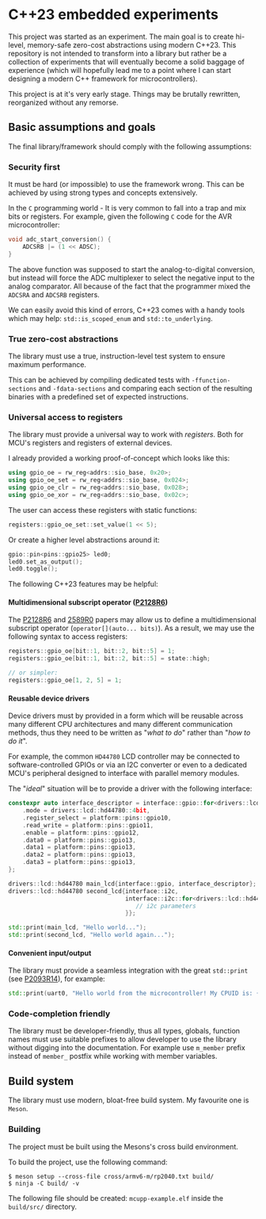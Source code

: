 # C++23 embedded experiments

This project was started as an experiment. The main goal is to create
hi-level, memory-safe zero-cost abstractions using modern C++23. This
repository is not intended to transform into a library but rather be a
collection of experiments that will eventually become a solid baggage of
experience (which will hopefully lead me to a point where I can start designing
a modern C++ framework for microcontrollers). 

This project is at it's very early stage. Things may be brutally rewritten,
reorganized without any remorse.

## Basic assumptions and goals

The final library/framework should comply with the following assumptions:

###  Security first

It must be hard (or impossible) to use the framework wrong. This can be
achieved by using strong types and concepts extensively.

In the `C` programming world - It is very common to fall into a trap and mix
bits or registers. For example, given the following `C` code for the AVR
microcontroller:

```C
void adc_start_conversion() {
    ADCSRB |= (1 << ADSC); 
}
```

The above function was supposed to start the analog-to-digital conversion, but
instead will force the ADC multiplexer to select the negative input to the
analog comparator. All because of the fact that the programmer mixed the
`ADCSRA` and `ADCSRB` registers.

We can easily avoid this kind of errors, C++23 comes with a handy tools which
may help: `std::is_scoped_enum` and `std::to_underlying`.

### True zero-cost abstractions

The library must use a true, instruction-level test system to ensure maximum
performance.

This can be achieved by compiling dedicated tests with `-ffunction-sections`
and `-fdata-sections` and comparing each section of the resulting binaries with
a predefined set of expected instructions.

### Universal access to registers

The library must provide a universal way to work with *registers*. Both for
MCU's registers and registers of external devices.

I already provided a working proof-of-concept which looks like this:

```C++
using gpio_oe = rw_reg<addrs::sio_base, 0x20>;
using gpio_oe_set = rw_reg<addrs::sio_base, 0x024>;
using gpio_oe_clr = rw_reg<addrs::sio_base, 0x028>;
using gpio_oe_xor = rw_reg<addrs::sio_base, 0x02c>;
```

The user can access these registers with static functions:

```C++
registers::gpio_oe_set::set_value(1 << 5);
```

Or create a higher level abstractions around it:

```C++
gpio::pin<pins::gpio25> led0;
led0.set_as_output();
led0.toggle();
```

The following C++23 features may be helpful:

#### Multidimensional subscript operator ([P2128R6](https://www.open-std.org/jtc1/sc22/wg21/docs/papers/2021/p2128r6.pdf))

The
[P2128R6](https://www.open-std.org/jtc1/sc22/wg21/docs/papers/2021/p2128r6.pdf)
and
[2589R0](https://www.open-std.org/jtc1/sc22/wg21/docs/papers/2022/p2589r0.pdf)
papers may allow us to define a multidimensional subscript operator
(`operator[](auto... bits)`). As a result, we may use the following syntax to
access registers:

```C++
registers::gpio_oe[bit::1, bit::2, bit::5] = 1;
registers::gpio_oe[bit::1, bit::2, bit::5] = state::high;

// or simpler:
registers::gpio_oe[1, 2, 5] = 1;
```

#### Reusable device drivers

Device drivers must by provided in a form which will be reusable across many
different CPU architectures and many different communication methods, thus they
need to be written as "*what to do*" rather than "*how to do it*".

For example, the common `HD44780` LCD controller may be connected to
software-controlled GPIOs or via an I2C converter or even to a dedicated MCU's
peripheral designed to interface with parallel memory modules.

The "*ideal*" situation will be to provide a driver with the following
interface:

```C++
constexpr auto interface_descriptor = interface::gpio::for<drivers::lcd::hd44780>{
    .mode = drivers::lcd::hd44780::4bit,
    .register_select = platform::pins::gpio10,
    .read_write = platform::pins::gpio11,
    .enable = platform::pins::gpio12,
    .data0 = platform::pins::gpio13,
    .data1 = platform::pins::gpio13,
    .data2 = platform::pins::gpio13,
    .data3 = platform::pins::gpio13,
};

drivers::lcd::hd44780 main_lcd{interface::gpio, interface_descriptor};
drivers::lcd::hd44780 second_lcd{interface::i2c,
                                 interface::i2c::for<drivers::lcd::hd44780>{
                                    // i2c parameters
                                 }};

std::print(main_lcd, "Hello world...");
std::print(second_lcd, "Hello world again...");

```

#### Convenient input/output

The library must provide a seamless integration with the great `std::print`
(see
[P2093R14](https://www.open-std.org/jtc1/sc22/wg21/docs/papers/2022/p2093r14.html)),
for example:

```C++
std::print(uart0, "Hello world from the microcontroller! My CPUID is: {}", platform::cpuid)
```

### Code-completion friendly

The library must be developer-friendly, thus all types, globals, function names
must use suitable prefixes to allow developer to use the library without
digging into the documentation. For example use `m_member` prefix instead of
`member_` postfix while working with member variables.

## Build system

The library must use modern, bloat-free build system. My favourite one is
`Meson`.

### Building

The project must be built using the Mesons's cross build environment.

To build the project, use the following command:

```console
$ meson setup --cross-file cross/armv6-m/rp2040.txt build/
$ ninja -C build/ -v
```

The following file should be created: `mcupp-example.elf` inside the
`build/src/` directory.

